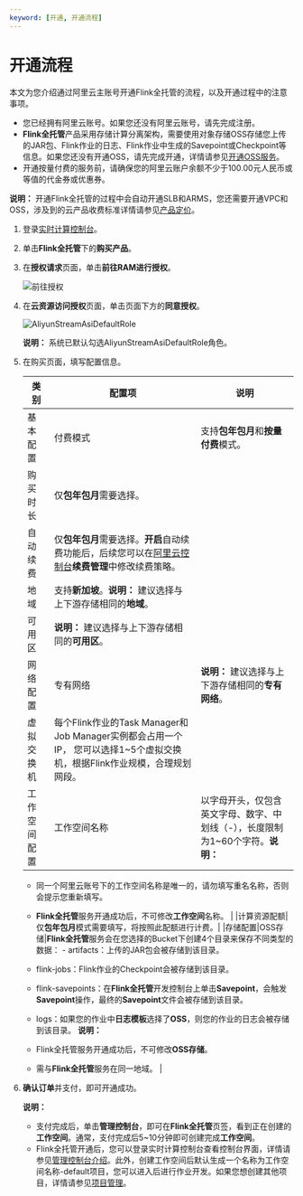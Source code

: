 ```yaml
---
keyword: [开通, 开通流程]
---
```


# 开通流程

本文为您介绍通过阿里云主账号开通Flink全托管的流程，以及开通过程中的注意事项。

-   您已经拥有阿里云账号。如果您还没有阿里云账号，请先完成注册。
-   **Flink全托管**产品采用存储计算分离架构，需要使用对象存储OSS存储您上传的JAR包、Flink作业的日志、Flink作业中生成的Savepoint或Checkpoint等信息。如果您还没有开通OSS，请先完成开通，详情请参见[开通OSS服务](/intl.zh-CN/控制台用户指南/开通OSS服务.md)。
-   开通按量付费的服务前，请确保您的阿里云账户余额不少于100.00元人民币或等值的代金券或优惠券。

**说明：** 开通Flink全托管的过程中会自动开通SLB和ARMS，您还需要开通VPC和OSS，涉及到的云产品收费标准详情请参见[产品定价](/intl.zh-CN/Flink全托管/产品定价.md)。

1.  登录[实时计算控制台](https://realtime-compute.console.aliyun.com/console/cell?spm=a2c4g.11186623.2.16.1a8023a9J8TiPV)。

2.  单击**Flink全托管**下的**购买产品**。

3.  在**授权请求**页面，单击**前往RAM进行授权**。

    ![前往授权](https://static-aliyun-doc.oss-accelerate.aliyuncs.com/assets/img/zh-CN/7833449951/p110414.png)

4.  在**云资源访问授权**页面，单击页面下方的**同意授权**。

    ![AliyunStreamAsiDefaultRole](https://static-aliyun-doc.oss-accelerate.aliyuncs.com/assets/img/zh-CN/8833449951/p110415.png)

    **说明：** 系统已默认勾选AliyunStreamAsiDefaultRole角色。

5.  在购买页面，填写配置信息。

    |类别|配置项|说明|
    |--|---|--|
    |基本配置|付费模式|支持**包年包月**和**按量付费**模式。|
    |购买时长|仅**包年包月**需要选择。|
    |自动续费|仅**包年包月**需要选择。**开启**自动续费功能后，后续您可以在[阿里云控制台](https://home.console.aliyun.com)**续费管理**中修改续费策略。|
    |地域|支持**新加坡**。**说明：** 建议选择与上下游存储相同的**地域**。 |
    |可用区|**说明：** 建议选择与上下游存储相同的**可用区**。 |
    |网络配置|专有网络|**说明：** 建议选择与上下游存储相同的**专有网络**。 |
    |虚拟交换机|每个Flink作业的Task Manager和Job Manager实例都会占用一个 IP， 您可以选择1~5个虚拟交换机，根据Flink作业规模，合理规划网段。|
    |工作空间配置|工作空间名称|以字母开头，仅包含英文字母、数字、中划线（-），长度限制为1~60个字符。**说明：**

    -   同一个阿里云账号下的工作空间名称是唯一的，请勿填写重名名称，否则会提示您重新填写。
    -   **Flink全托管**服务开通成功后，不可修改**工作空间**名称。 |
    |计算资源配额|仅**包年包月**模式需要填写，将按照此配额进行计费。|
    |存储配置|OSS存储|**Flink全托管**服务会在您选择的Bucket下创建4个目录来保存不同类型的数据：    -   artifacts：上传的JAR包会被存储到该目录。
    -   flink-jobs：Flink作业的Checkpoint会被存储到该目录。
    -   flink-savepoints：在**Flink全托管**开发控制台上单击**Savepoint**，会触发**Savepoint**操作，最终的**Savepoint**文件会被存储到该目录。
    -   logs：如果您的作业中**日志模板**选择了**OSS**，则您的作业的日志会被存储到该目录。
**说明：**

    -   Flink全托管服务开通成功后，不可修改**OSS存储**。
    -   需与**Flink全托管**服务在同一地域。 |

6.  **确认订单**并支付，即可开通成功。

    **说明：**

    -   支付完成后，单击**管理控制台**，即可在**Flink全托管**页签，看到正在创建的**工作空间**。通常，支付完成后5~10分钟即可创建完成**工作空间**。
    -   Flink全托管开通后，您可以登录实时计算控制台查看控制台界面，详情请参见[管理控制台介绍]()。此外，创建工作空间后默认生成一个名称为工作空间名称-default项目，您可以进入后进行作业开发。如果您想创建其他项目，详情请参见[项目管理](/intl.zh-CN/Flink全托管/项目管理.md)。

